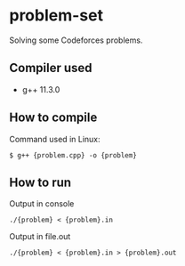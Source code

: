 # problem-set

Solving some Codeforces problems.

## Compiler used
- g++ 11.3.0

## How to compile
Command used in Linux:
```
$ g++ {problem.cpp} -o {problem}
```
## How to run
Output in console
```
./{problem} < {problem}.in
```
Output in file.out
```
./{problem} < {problem}.in > {problem}.out
```
